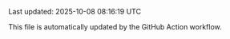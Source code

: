 Last updated: 2025-10-08 08:16:19 UTC

This file is automatically updated by the GitHub Action workflow.
